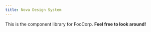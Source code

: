 ```yaml
---
title: Nova Design System
---
```

This is the component library for FooCorp. **Feel free to look around!**